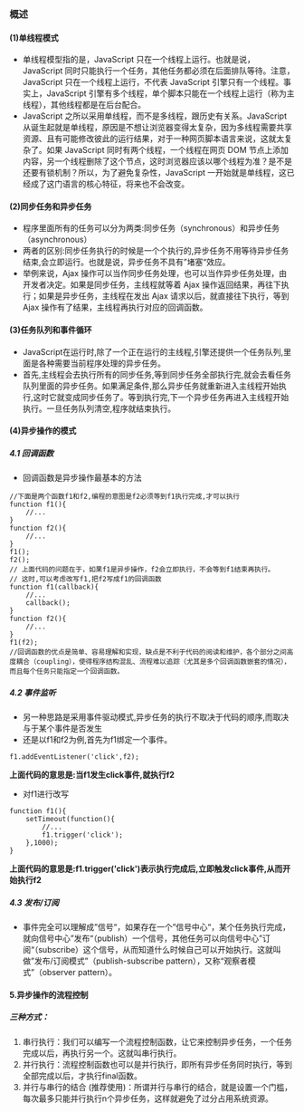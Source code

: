 ### 概述
#### (1)单线程模式
- 单线程模型指的是，JavaScript 只在一个线程上运行。也就是说，JavaScript 同时只能执行一个任务，其他任务都必须在后面排队等待。注意，JavaScript 只在一个线程上运行，不代表 JavaScript 引擎只有一个线程。事实上，JavaScript 引擎有多个线程，单个脚本只能在一个线程上运行（称为主线程），其他线程都是在后台配合。
- JavaScript 之所以采用单线程，而不是多线程，跟历史有关系。JavaScript 从诞生起就是单线程，原因是不想让浏览器变得太复杂，因为多线程需要共享资源、且有可能修改彼此的运行结果，对于一种网页脚本语言来说，这就太复杂了。如果 JavaScript 同时有两个线程，一个线程在网页 DOM 节点上添加内容，另一个线程删除了这个节点，这时浏览器应该以哪个线程为准？是不是还要有锁机制？所以，为了避免复杂性，JavaScript 一开始就是单线程，这已经成了这门语言的核心特征，将来也不会改变。
#### (2)同步任务和异步任务
- 程序里面所有的任务可以分为两类:同步任务（synchronous）和异步任务（asynchronous）
- 两者的区别:同步任务执行的时候是一个个执行的,异步任务不用等待异步任务结束,会立即运行。也就是说，异步任务不具有”堵塞“效应。
- 举例来说，Ajax 操作可以当作同步任务处理，也可以当作异步任务处理，由开发者决定。如果是同步任务，主线程就等着 Ajax 操作返回结果，再往下执行；如果是异步任务，主线程在发出 Ajax 请求以后，就直接往下执行，等到 Ajax 操作有了结果，主线程再执行对应的回调函数。
#### (3)任务队列和事件循环
- JavaScript在运行时,除了一个正在运行的主线程,引擎还提供一个任务队列,里面是各种需要当前程序处理的异步任务。
- 首先,主线程会去执行所有的同步任务,等到同步任务全部执行完,就会去看任务队列里面的异步任务。如果满足条件,那么异步任务就重新进入主线程开始执行,这时它就变成同步任务了。等到执行完,下一个异步任务再进入主线程开始执行。一旦任务队列清空,程序就结束执行。
#### (4)异步操作的模式
##### 4.1 回调函数
- 回调函数是异步操作最基本的方法
```
//下面是两个函数f1和f2,编程的意图是f2必须等到f1执行完成,才可以执行
function f1(){
    //...
}
function f2(){
    //...
}
f1();
f2();
// 上面代码的问题在于，如果f1是异步操作，f2会立即执行，不会等到f1结束再执行。
// 这时,可以考虑改写f1,把f2写成f1的回调函数
function f1(callback){
    //...
    callback();
}
function f2(){
    //...
}
f1(f2);
//回调函数的优点是简单、容易理解和实现，缺点是不利于代码的阅读和维护，各个部分之间高度耦合（coupling），使得程序结构混乱、流程难以追踪（尤其是多个回调函数嵌套的情况），而且每个任务只能指定一个回调函数。
```
##### 4.2 事件监听
- 另一种思路是采用事件驱动模式,异步任务的执行不取决于代码的顺序,而取决与于某个事件是否发生
- 还是以f1和f2为例,首先为f1绑定一个事件。
```
f1.addEventListener('click',f2);
```
**上面代码的意思是:当f1发生click事件,就执行f2**
- 对f1进行改写
```
function f1(){
    setTimeout(function(){
        //...
        f1.trigger('click');
    },1000);
}
```
**上面代码的意思是:f1.trigger('click')表示执行完成后,立即触发click事件,从而开始执行f2**
##### 4.3 发布/订阅
- 事件完全可以理解成”信号“，如果存在一个”信号中心“，某个任务执行完成，就向信号中心”发布“（publish）一个信号，其他任务可以向信号中心”订阅“（subscribe）这个信号，从而知道什么时候自己可以开始执行。这就叫做”发布/订阅模式”（publish-subscribe pattern），又称“观察者模式”（observer pattern）。
#### 5.异步操作的流程控制
##### 三种方式：
1. 串行执行：我们可以编写一个流程控制函数，让它来控制异步任务，一个任务完成以后，再执行另一个。这就叫串行执行。
2. 并行执行：流程控制函数也可以是并行执行，即所有异步任务同时执行，等到全部完成以后，才执行final函数。
3. 并行与串行的结合 (推荐使用)：所谓并行与串行的结合，就是设置一个门槛，每次最多只能并行执行n个异步任务，这样就避免了过分占用系统资源。